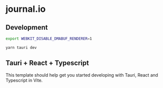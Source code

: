 # journal.io

## Development

```bash
export WEBKIT_DISABLE_DMABUF_RENDERER=1
```

```bash
yarn tauri dev
```

## Tauri + React + Typescript

This template should help get you started developing with Tauri, React and Typescript in Vite.
